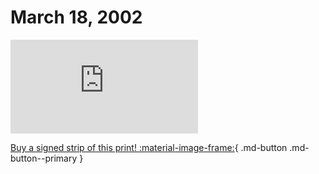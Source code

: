 # March 18, 2002

![](https://www.achewood.com/comic.php?date=03182002)

[Buy a signed strip of this print! :material-image-frame:](https://achewood-holiday-pop-up.myshopify.com/products/strip#03182002){ .md-button .md-button--primary }

